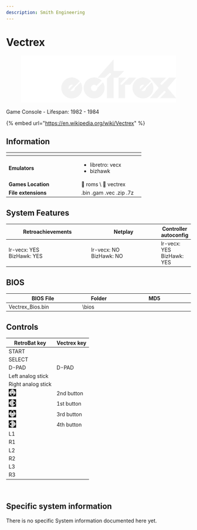 ```yaml
---
description: Smith Engineering
---
```


# Vectrex

<div align="left">

<figure><picture><source srcset="https://raw.githubusercontent.com/fabricecaruso/es-theme-carbon/91d85c7849cc550b0cac4e75cb8e0923d3b61b5e/art/logos/vectrex-w.svg" media="(prefers-color-scheme: dark)"><img src="https://raw.githubusercontent.com/fabricecaruso/es-theme-carbon/52ff37c9e265587d006945a2ba695b5a962b3a3d/art/logos/vectrex.svg" alt=""></picture><figcaption></figcaption></figure>

</div>

Game Console - Lifespan: 1982 - 1984

{% embed url="https://en.wikipedia.org/wiki/Vectrex" %}

## Information

<table data-header-hidden><thead><tr><th width="184"></th><th></th><th data-hidden></th></tr></thead><tbody><tr><td><strong>Emulators</strong></td><td><ul><li>libretro: vecx</li><li>bizhawk</li></ul></td><td></td></tr><tr><td><strong>Games Location</strong></td><td><span data-gb-custom-inline data-tag="emoji" data-code="1f4c1">📁</span> roms \ <span data-gb-custom-inline data-tag="emoji" data-code="1f4c2">📂</span> vectrex</td><td></td></tr><tr><td><strong>File extensions</strong></td><td>.bin .gam .vec .zip .7z</td><td></td></tr></tbody></table>

## System Features

<table><thead><tr><th width="256">Retroachievements</th><th width="243">Netplay</th><th>Controller autoconfig</th></tr></thead><tbody><tr><td>lr-vecx: YES<br>BizHawk: YES</td><td>lr-vecx: NO<br>BizHawk: NO</td><td>lr-vecx: YES<br>BizHawk: YES</td></tr></tbody></table>

## BIOS

<table><thead><tr><th width="266">BIOS File</th><th width="140">Folder</th><th width="341">MD5</th></tr></thead><tbody><tr><td>Vectrex_Bios.bin</td><td>\bios</td><td></td></tr></tbody></table>

## Controls

| RetroBat key                                                                    | Vectrex key |
| ------------------------------------------------------------------------------- | ----------- |
| START                                                                           |             |
| SELECT                                                                          |             |
| D-PAD                                                                           | D-PAD       |
| Left analog stick                                                               |             |
| Right analog stick                                                              |             |
| ![A](<../../../.gitbook/assets/image (27).png>)                                 | 2nd button  |
| ![B](<../../../.gitbook/assets/image (13).png>)                                 | 1st button  |
| <img src="../../../.gitbook/assets/image (47).png" alt="" data-size="original"> | 3rd button  |
| <img src="../../../.gitbook/assets/image (45).png" alt="" data-size="line">     | 4th button  |
| L1                                                                              |             |
| R1                                                                              |             |
| L2                                                                              |             |
| R2                                                                              |             |
| L3                                                                              |             |
| R3                                                                              |             |

<div align="left">

<figure><img src="https://i.imgur.com/t2yZvPr.png" alt=""><figcaption></figcaption></figure>

</div>

## Specific system information

There is no specific System information documented here yet.
